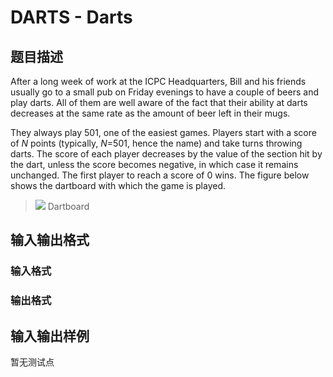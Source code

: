 # DARTS - Darts

## 题目描述

After a long week of work at the ICPC Headquarters, Bill and his friends usually go to a small pub on Friday evenings to have a couple of beers and play darts. All of them are well aware of the fact that their ability at darts decreases at the same rate as the amount of beer left in their mugs.

They always play 501, one of the easiest games. Players start with a score of _N_ points (typically, _N_=501, hence the name) and take turns throwing darts. The score of each player decreases by the value of the section hit by the dart, unless the score becomes negative, in which case it remains unchanged. The first player to reach a score of 0 wins. The figure below shows the dartboard with which the game is played.

> ![](https://cdn.luogu.com.cn/upload/vjudge_pic/SP10073/e43e02b462d52b4a73a85f100330292a0f2d4174.png) Dartboard

## 输入输出格式

### 输入格式

### 输出格式

## 输入输出样例

暂无测试点

